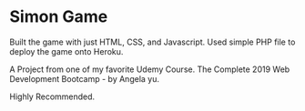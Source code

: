 # Simon Game
Built the game with just HTML, CSS, and Javascript.
Used simple PHP file to deploy the game onto Heroku.

A Project from one of my favorite Udemy Course.
The Complete 2019 Web Development Bootcamp - by Angela yu. 

Highly Recommended.
